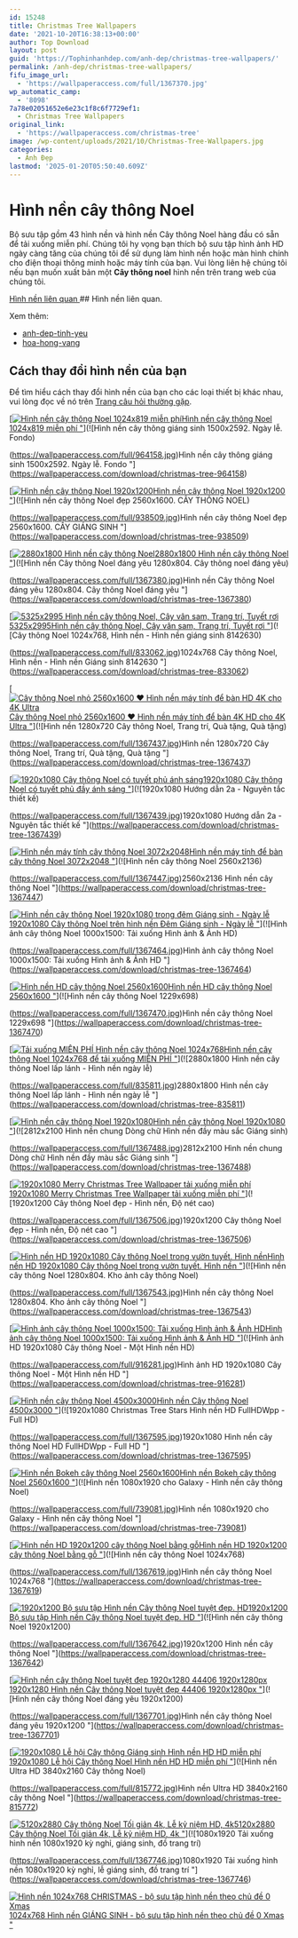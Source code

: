 ```yaml
---
id: 15248
title: Christmas Tree Wallpapers
date: '2021-10-20T16:38:13+00:00'
author: Top Download
layout: post
guid: 'https://Tophinhanhdep.com/anh-dep/christmas-tree-wallpapers/'
permalink: /anh-dep/christmas-tree-wallpapers/
fifu_image_url:
  - 'https://wallpaperaccess.com/full/1367370.jpg'
wp_automatic_camp:
  - '8098'
7a78e02051652e6e23c1f8c6f7729ef1:
  - Christmas Tree Wallpapers
original_link:
  - 'https://wallpaperaccess.com/christmas-tree'
image: /wp-content/uploads/2021/10/Christmas-Tree-Wallpapers.jpg
categories:
  - Ảnh Đẹp
lastmod: '2025-01-20T05:50:40.609Z'
---
```

# Hình nền cây thông Noel

Bộ sưu tập gồm 43 hình nền và hình nền Cây thông Noel hàng đầu có sẵn để tải xuống miễn phí. Chúng tôi hy vọng bạn thích bộ sưu tập hình ảnh HD ngày càng tăng của chúng tôi để sử dụng làm hình nền hoặc màn hình chính cho điện thoại thông minh hoặc máy tính của bạn. Vui lòng liên hệ chúng tôi nếu bạn muốn xuất bản một **Cây thông noel** hình nền trên trang web của chúng tôi.

[Hình nền liên quan ](#related) ## Hình nền liên quan.

   
 Xem thêm:

   
- [anh-dep-tinh-yeu](https://tophinhanhdep.com/anh-tinh-yeu/anh-dep-tinh-yeu/)
- [hoa-hong-vang](https://tophinhanhdep.com/hoa-hong/hoa-hong-vang/)

## Cách thay đổi hình nền của bạn

Để tìm hiểu cách thay đổi hình nền của bạn cho các loại thiết bị khác nhau, vui lòng đọc về nó trên [Trang câu hỏi thường gặp](https://tophinhanhdep.com/faq/).

  
[[![Hình nền cây thông Noel 1024x819 miễn phí](https://wallpaperaccess.com/full/1367370.jpg)Hình nền cây thông Noel 1024x819 miễn phí "](https://wallpaperaccess.com/download/christmas-tree-1367370)](![Hình nền cây thông giáng sinh 1500x2592.  Ngày lễ.  Fondo)

(https://wallpaperaccess.com/full/964158.jpg)Hình nền cây thông giáng sinh 1500x2592. Ngày lễ. Fondo "](https://wallpaperaccess.com/download/christmas-tree-964158)

[[![Hình nền cây thông Noel 1920x1200](https://wallpaperaccess.com/full/1367373.jpg)Hình nền cây thông Noel 1920x1200 "](https://wallpaperaccess.com/download/christmas-tree-1367373)](![Hình nền cây thông Noel đẹp 2560x1600.  CÂY THÔNG NOEL)

(https://wallpaperaccess.com/full/938509.jpg)Hình nền cây thông Noel đẹp 2560x1600. CÂY GIÁNG SINH "](https://wallpaperaccess.com/download/christmas-tree-938509)

[[![2880x1800 Hình nền cây thông Noel](https://wallpaperaccess.com/full/363666.jpg)2880x1800 Hình nền cây thông Noel "](https://wallpaperaccess.com/download/christmas-tree-363666)](![Hình nền Cây thông Noel đáng yêu 1280x804.  Cây thông noel đáng yêu)

(https://wallpaperaccess.com/full/1367380.jpg)Hình nền Cây thông Noel đáng yêu 1280x804. Cây thông Noel đáng yêu "](https://wallpaperaccess.com/download/christmas-tree-1367380)

[[![5325x2995 ​​Hình nền cây thông Noel, Cây vân sam, Trang trí, Tuyết rơi](https://wallpaperaccess.com/full/1367384.jpg)5325x2995 ​​Hình nền cây thông Noel, Cây vân sam, Trang trí, Tuyết rơi "](https://wallpaperaccess.com/download/christmas-tree-1367384)](![Cây thông Noel 1024x768, Hình nền - Hình nền giáng sinh 8142630)

(https://wallpaperaccess.com/full/833062.jpg)1024x768 Cây thông Noel, Hình nền - Hình nền Giáng sinh 8142630 "](https://wallpaperaccess.com/download/christmas-tree-833062)

[[![Cây thông Noel nhỏ 2560x1600 ❤ Hình nền máy tính để bàn HD 4K cho 4K Ultra](https://wallpaperaccess.com/full/1367390.jpg)Cây thông Noel nhỏ 2560x1600 ❤ Hình nền máy tính để bàn 4K HD cho 4K Ultra "](https://wallpaperaccess.com/download/christmas-tree-1367390)](![Hình nền 1280x720 Cây thông Noel, Trang trí, Quà tặng, Quà tặng)

(https://wallpaperaccess.com/full/1367437.jpg)Hình nền 1280x720 Cây thông Noel, Trang trí, Quà tặng, Quà tặng "](https://wallpaperaccess.com/download/christmas-tree-1367437)

[[![1920x1080 Cây thông Noel có tuyết phủ ánh sáng](https://wallpaperaccess.com/full/904415.jpg)1920x1080 Cây thông Noel có tuyết phủ đầy ánh sáng "](https://wallpaperaccess.com/download/christmas-tree-904415)](![1920x1080 Hướng dẫn 2a - Nguyên tắc thiết kế)

(https://wallpaperaccess.com/full/1367439.jpg)1920x1080 Hướng dẫn 2a - Nguyên tắc thiết kế "](https://wallpaperaccess.com/download/christmas-tree-1367439)

[[![Hình nền máy tính cây thông Noel 3072x2048](https://wallpaperaccess.com/full/1367444.jpg)Hình nền máy tính để bàn cây thông Noel 3072x2048 "](https://wallpaperaccess.com/download/christmas-tree-1367444)](![Hình nền cây thông Noel 2560x2136)

(https://wallpaperaccess.com/full/1367447.jpg)2560x2136 Hình nền cây thông Noel "](https://wallpaperaccess.com/download/christmas-tree-1367447)

[[![Hình nền cây thông Noel 1920x1080 trong đêm Giáng sinh - Ngày lễ](https://wallpaperaccess.com/full/1367457.jpg)1920x1080 Cây thông Noel trên hình nền Đêm Giáng sinh - Ngày lễ "](https://wallpaperaccess.com/download/christmas-tree-1367457)](![Hình ảnh cây thông Noel 1000x1500: Tải xuống Hình ảnh & Ảnh HD)

(https://wallpaperaccess.com/full/1367464.jpg)Hình ảnh cây thông Noel 1000x1500: Tải xuống Hình ảnh &amp; Ảnh HD "](https://wallpaperaccess.com/download/christmas-tree-1367464)

[[![Hình nền HD cây thông Noel 2560x1600](https://wallpaperaccess.com/full/1367467.jpg)Hình nền HD cây thông Noel 2560x1600 "](https://wallpaperaccess.com/download/christmas-tree-1367467)](![Hình nền cây thông Noel 1229x698)

(https://wallpaperaccess.com/full/1367470.jpg)Hình nền cây thông Noel 1229x698 "](https://wallpaperaccess.com/download/christmas-tree-1367470)

[[![Tải xuống MIỄN PHÍ Hình nền cây thông Noel 1024x768](https://wallpaperaccess.com/full/1367477.jpg)Hình nền cây thông Noel 1024x768 để tải xuống MIỄN PHÍ "](https://wallpaperaccess.com/download/christmas-tree-1367477)](![2880x1800 Hình nền cây thông Noel lấp lánh - Hình nền ngày lễ)

(https://wallpaperaccess.com/full/835811.jpg)2880x1800 Hình nền cây thông Noel lấp lánh - Hình nền ngày lễ "](https://wallpaperaccess.com/download/christmas-tree-835811)

[[![Hình nền cây thông Noel 1920x1080](https://wallpaperaccess.com/full/1367481.jpg)Hình nền cây thông Noel 1920x1080 "](https://wallpaperaccess.com/download/christmas-tree-1367481)](![2812x2100 Hình nền chung Dòng chữ Hình nền đầy màu sắc Giáng sinh)

(https://wallpaperaccess.com/full/1367488.jpg)2812x2100 Hình nền chung Dòng chữ Hình nền đầy màu sắc Giáng sinh "](https://wallpaperaccess.com/download/christmas-tree-1367488)

[[![1920x1080 Merry Christmas Tree Wallpaper tải xuống miễn phí](https://wallpaperaccess.com/full/1367495.jpg)1920x1080 Merry Christmas Tree Wallpaper tải xuống miễn phí "](https://wallpaperaccess.com/download/christmas-tree-1367495)](![1920x1200 Cây thông Noel đẹp - Hình nền, Độ nét cao)

(https://wallpaperaccess.com/full/1367506.jpg)1920x1200 Cây thông Noel đẹp - Hình nền, Độ nét cao "](https://wallpaperaccess.com/download/christmas-tree-1367506)

[[![Hình nền HD 1920x1080 Cây thông Noel trong vườn tuyết.  Hình nền](https://wallpaperaccess.com/full/1367540.jpg)Hình nền HD 1920x1080 Cây thông Noel trong vườn tuyết. Hình nền "](https://wallpaperaccess.com/download/christmas-tree-1367540)](![Hình nền cây thông Noel 1280x804.  Kho ảnh cây thông Noel)

(https://wallpaperaccess.com/full/1367543.jpg)Hình nền cây thông Noel 1280x804. Kho ảnh cây thông Noel "](https://wallpaperaccess.com/download/christmas-tree-1367543)

[[![Hình ảnh cây thông Noel 1000x1500: Tải xuống Hình ảnh & Ảnh HD](https://wallpaperaccess.com/full/1367561.jpg)Hình ảnh cây thông Noel 1000x1500: Tải xuống Hình ảnh &amp; Ảnh HD "](https://wallpaperaccess.com/download/christmas-tree-1367561)](![Hình ảnh HD 1920x1080 Cây thông Noel - Một Hình nền HD)

(https://wallpaperaccess.com/full/916281.jpg)Hình ảnh HD 1920x1080 Cây thông Noel - Một Hình nền HD "](https://wallpaperaccess.com/download/christmas-tree-916281)

 [[![Hình nền cây thông Noel 4500x3000](https://wallpaperaccess.com/full/1367565.jpg)Hình nền Cây thông Noel 4500x3000 "](https://wallpaperaccess.com/download/christmas-tree-1367565)](![1920x1080 Christmas Tree Stars Hình nền HD FullHDWpp - Full HD)

(https://wallpaperaccess.com/full/1367595.jpg)1920x1080 Hình nền cây thông Noel HD FullHDWpp - Full HD "](https://wallpaperaccess.com/download/christmas-tree-1367595)

[[![Hình nền Bokeh cây thông Noel 2560x1600](https://wallpaperaccess.com/full/1367599.jpg)Hình nền Bokeh cây thông Noel 2560x1600 "](https://wallpaperaccess.com/download/christmas-tree-1367599)](![Hình nền 1080x1920 cho Galaxy - Hình nền cây thông Noel)

(https://wallpaperaccess.com/full/739081.jpg)Hình nền 1080x1920 cho Galaxy - Hình nền cây thông Noel "](https://wallpaperaccess.com/download/christmas-tree-739081)

[[![Hình nền HD 1920x1200 cây thông Noel bằng gỗ](https://wallpaperaccess.com/full/1367616.jpg)Hình nền HD 1920x1200 cây thông Noel bằng gỗ "](https://wallpaperaccess.com/download/christmas-tree-1367616)](![Hình nền cây thông Noel 1024x768)

(https://wallpaperaccess.com/full/1367619.jpg)Hình nền cây thông Noel 1024x768 "](https://wallpaperaccess.com/download/christmas-tree-1367619)

[[![1920x1200 Bộ sưu tập Hình nền Cây thông Noel tuyệt đẹp.  HD](https://wallpaperaccess.com/full/1367622.jpg)1920x1200 Bộ sưu tập Hình nền Cây thông Noel tuyệt đẹp. HD "](https://wallpaperaccess.com/download/christmas-tree-1367622)](![Hình nền cây thông Noel 1920x1200)

(https://wallpaperaccess.com/full/1367642.jpg)1920x1200 Hình nền cây thông Noel "](https://wallpaperaccess.com/download/christmas-tree-1367642)

[[![Hình nền cây thông Noel tuyệt đẹp 1920x1280 44406 1920x1280px](https://wallpaperaccess.com/full/1367687.jpg)1920x1280 Hình nền Cây thông Noel tuyệt đẹp 44406 1920x1280px "](https://wallpaperaccess.com/download/christmas-tree-1367687)](![Hình nền cây thông Noel đáng yêu 1920x1200)

(https://wallpaperaccess.com/full/1367701.jpg)Hình nền cây thông Noel đáng yêu 1920x1200 "](https://wallpaperaccess.com/download/christmas-tree-1367701)

[[![1920x1080 Lễ hội Cây thông Giáng sinh Hình nền HD HD miễn phí](https://wallpaperaccess.com/full/973344.png)1920x1080 Lễ hội Cây thông Noel Hình nền HD HD miễn phí "](https://wallpaperaccess.com/download/christmas-tree-973344)](![Hình nền Ultra HD 3840x2160 Cây thông Noel)

(https://wallpaperaccess.com/full/815772.jpg)Hình nền Ultra HD 3840x2160 cây thông Noel "](https://wallpaperaccess.com/download/christmas-tree-815772)

[[![5120x2880 Cây thông Noel Tối giản 4k, Lễ kỷ niệm HD, 4k](https://wallpaperaccess.com/full/1367742.jpg)5120x2880 Cây thông Noel Tối giản 4k, Lễ kỷ niệm HD, 4k "](https://wallpaperaccess.com/download/christmas-tree-1367742)](![1080x1920 Tải xuống hình nền 1080x1920 kỳ nghỉ, giáng sinh, đồ trang trí)

(https://wallpaperaccess.com/full/1367746.jpg)1080x1920 Tải xuống hình nền 1080x1920 kỳ nghỉ, lễ giáng sinh, đồ trang trí "](https://wallpaperaccess.com/download/christmas-tree-1367746)

[![Hình nền 1024x768 CHRISTMAS - bộ sưu tập hình nền theo chủ đề 0 Xmas](https://wallpaperaccess.com/full/1367758.jpg)1024x768 Hình nền GIÁNG SINH - bộ sưu tập hình nền theo chủ đề 0 Xmas "](https://wallpaperaccess.com/download/christmas-tree-1367758)
